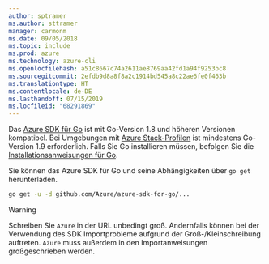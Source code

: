 ```yaml
---
author: sptramer
ms.author: sttramer
manager: carmonm
ms.date: 09/05/2018
ms.topic: include
ms.prod: azure
ms.technology: azure-cli
ms.openlocfilehash: a51c8667c74a2611ae8769aa42fd1a94f9253bc8
ms.sourcegitcommit: 2efdb9d8a8f8a2c1914bd545a8c22ae6fe0f463b
ms.translationtype: HT
ms.contentlocale: de-DE
ms.lasthandoff: 07/15/2019
ms.locfileid: "68291869"
---
```

Das [Azure SDK für Go](https://github.com/Azure/azure-sdk-for-go) ist mit Go-Version 1.8 und höheren Versionen kompatibel. Bei Umgebungen mit [Azure Stack-Profilen](/azure/azure-stack/user/azure-stack-version-profiles-go) ist mindestens Go-Version 1.9 erforderlich.
Falls Sie Go installieren müssen, befolgen Sie die [Installationsanweisungen für Go](https://golang.org/doc/install).

Sie können das Azure SDK für Go und seine Abhängigkeiten über `go get` herunterladen.

```bash
go get -u -d github.com/Azure/azure-sdk-for-go/...
```

> [!WARNING]
> Schreiben Sie `Azure` in der URL unbedingt groß. Andernfalls können bei der Verwendung des SDK Importprobleme aufgrund der Groß-/Kleinschreibung auftreten. `Azure` muss außerdem in den Importanweisungen großgeschrieben werden.
